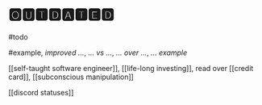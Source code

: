 # 🅾🆄🆃🅳🅰🆃🅴🅳

#todo

#example, _improved ..._, _... vs ..._, _... over ..._, _... example_

[[self-taught software engineer]], [[life-long investing]], read over [[credit card]], [[subconscious manipulation]]

[[discord statuses]]
